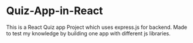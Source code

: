 # Quiz-App-in-React
This is a React Quiz app Project which uses express.js for backend. 
Made to test my knowledge by building one app with different js libraries.
